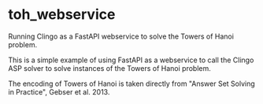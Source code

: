 # toh_webservice

Running Clingo as a FastAPI webservice to solve the Towers of Hanoi problem.

This is a simple example of using FastAPI as a webservice to call the Clingo ASP solver to solve instances of the Towers of Hanoi problem.

The encoding of Towers of Hanoi is taken directly from "Answer Set Solving in Practice", Gebser et al. 2013.

